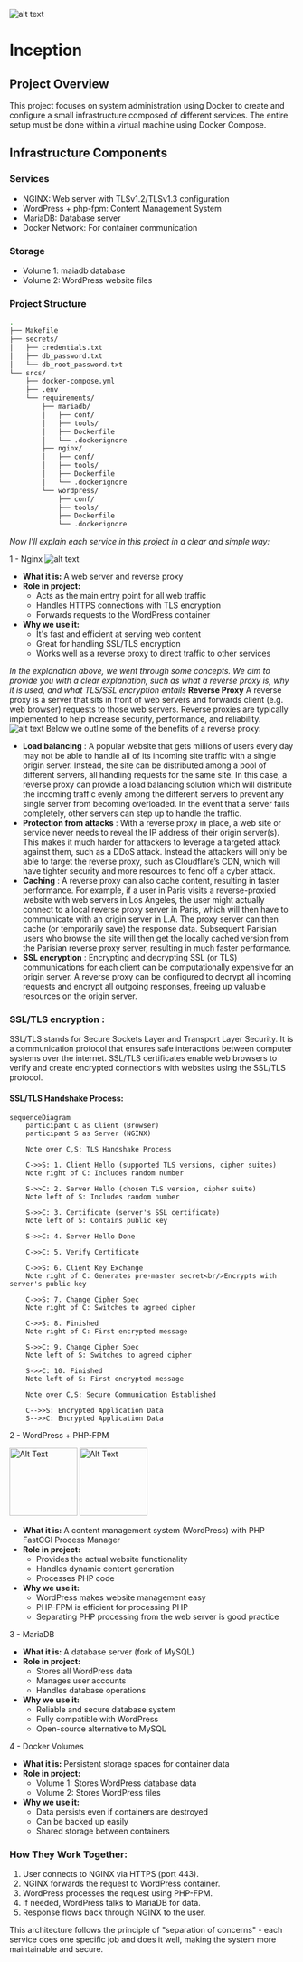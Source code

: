 ![alt text](https://github.com/TalalMiftah/INCEPTION/blob/main/images/Inception1.png?raw=true)
# Inception
## Project Overview
This project focuses on system administration using Docker to create and configure a small infrastructure composed of different services. The entire setup must be done within a virtual machine using Docker Compose.
## Infrastructure Components
### Services
- NGINX: Web server with TLSv1.2/TLSv1.3 configuration
- WordPress + php-fpm: Content Management System
- MariaDB: Database server
- Docker Network: For container communication
### Storage
- Volume 1: maiadb database
- Volume 2: WordPress website files
### Project Structure
```bash
.
├── Makefile
├── secrets/
│   ├── credentials.txt
│   ├── db_password.txt
│   └── db_root_password.txt
└── srcs/
    ├── docker-compose.yml
    ├── .env
    └── requirements/
        ├── mariadb/
        │   ├── conf/
        │   ├── tools/
        │   ├── Dockerfile
        │   └── .dockerignore
        ├── nginx/
        │   ├── conf/
        │   ├── tools/
        │   ├── Dockerfile
        │   └── .dockerignore
        └── wordpress/
            ├── conf/
            ├── tools/
            ├── Dockerfile
            └── .dockerignore
```

_Now I'll explain each service in this project in a clear and simple way:_

1 - Nginx
![alt text](https://github.com/TalalMiftah/INCEPTION/blob/main/images/image.png?raw=true)
- **What it is:** A web server and reverse proxy
- **Role in project:**
  - Acts as the main entry point for all web traffic
  - Handles HTTPS connections with TLS encryption
  - Forwards requests to the WordPress container
- **Why we use it:**
  - It's fast and efficient at serving web content
  - Great for handling SSL/TLS encryption
  - Works well as a reverse proxy to direct traffic to other services

_In the explanation above, we went through some concepts. We aim to provide you with a clear explanation, such as what a reverse proxy is, why it is used, and what TLS/SSL encryption entails_
**Reverse Proxy**
A reverse proxy is a server that sits in front of web servers and forwards client (e.g. web browser) requests to those web servers. Reverse proxies are typically implemented to help increase security, performance, and reliability.
![alt text](https://github.com/TalalMiftah/INCEPTION/blob/main/images/reverceProxy.png?raw=true)
Below we outline some of the benefits of a reverse proxy:
- **Load balancing** : A popular website that gets millions of users every day may not be able to handle all of its incoming site traffic with a single origin server. Instead, the site can be distributed among a pool of different servers, all handling requests for the same site. In this case, a reverse proxy can provide a load balancing solution which will distribute the incoming traffic evenly among the different servers to prevent any single server from becoming overloaded. In the event that a server fails completely, other servers can step up to handle the traffic.
- **Protection from attacks** : With a reverse proxy in place, a web site or service never needs to reveal the IP address of their origin server(s). This makes it much harder for attackers to leverage a targeted attack against them, such as a DDoS attack. Instead the attackers will only be able to target the reverse proxy, such as Cloudflare’s CDN, which will have tighter security and more resources to fend off a cyber attack.
- **Caching** : A reverse proxy can also cache content, resulting in faster performance. For example, if a user in Paris visits a reverse-proxied website with web servers in Los Angeles, the user might actually connect to a local reverse proxy server in Paris, which will then have to communicate with an origin server in L.A. The proxy server can then cache (or temporarily save) the response data. Subsequent Parisian users who browse the site will then get the locally cached version from the Parisian reverse proxy server, resulting in much faster performance.
- **SSL encryption** : Encrypting and decrypting SSL (or TLS) communications for each client can be computationally expensive for an origin server. A reverse proxy can be configured to decrypt all incoming requests and encrypt all outgoing responses, freeing up valuable resources on the origin server.

### SSL/TLS encryption :
SSL/TLS stands for Secure Sockets Layer and Transport Layer Security. It is a communication protocol that ensures safe interactions between computer systems over the internet. SSL/TLS certificates enable web browsers to verify and create encrypted connections with websites using the SSL/TLS protocol.
#### SSL/TLS Handshake Process:
```mermaid
sequenceDiagram
    participant C as Client (Browser)
    participant S as Server (NGINX)
    
    Note over C,S: TLS Handshake Process
    
    C->>S: 1. Client Hello (supported TLS versions, cipher suites)
    Note right of C: Includes random number
    
    S->>C: 2. Server Hello (chosen TLS version, cipher suite)
    Note left of S: Includes random number
    
    S->>C: 3. Certificate (server's SSL certificate)
    Note left of S: Contains public key
    
    S->>C: 4. Server Hello Done
    
    C->>C: 5. Verify Certificate
    
    C->>S: 6. Client Key Exchange
    Note right of C: Generates pre-master secret<br/>Encrypts with server's public key
    
    C->>S: 7. Change Cipher Spec
    Note right of C: Switches to agreed cipher
    
    C->>S: 8. Finished
    Note right of C: First encrypted message
    
    S->>C: 9. Change Cipher Spec
    Note left of S: Switches to agreed cipher
    
    S->>C: 10. Finished
    Note left of S: First encrypted message
    
    Note over C,S: Secure Communication Established
    
    C-->>S: Encrypted Application Data
    S-->>C: Encrypted Application Data
```

2 - WordPress + PHP-FPM

<img src="https://github.com/TalalMiftah/INCEPTION/blob/main/images/pfp.png?raw=true" alt="Alt Text" height="120px"> <img src="https://github.com/TalalMiftah/INCEPTION/blob/main/images/wordpress.png?raw=true" alt="Alt Text" height="120px">

- **What it is:**  A content management system (WordPress) with PHP FastCGI Process Manager
- **Role in project:**
  - Provides the actual website functionality
  - Handles dynamic content generation
  - Processes PHP code
- **Why we use it:**
  - WordPress makes website management easy
  - PHP-FPM is efficient for processing PHP
  - Separating PHP processing from the web server is good practice

3 - MariaDB

- **What it is:**  A database server (fork of MySQL)
- **Role in project:**
  - Stores all WordPress data
  - Manages user accounts
  - Handles database operations
- **Why we use it:**
  - Reliable and secure database system
  - Fully compatible with WordPress
  - Open-source alternative to MySQL

4 - Docker Volumes

- **What it is:** Persistent storage spaces for container data
- **Role in project:**
  - Volume 1: Stores WordPress database data
  - Volume 2: Stores WordPress files
- **Why we use it:**
  - Data persists even if containers are destroyed
  - Can be backed up easily
  - Shared storage between containers
### How They Work Together:
1. User connects to NGINX via HTTPS (port 443).
2. NGINX forwards the request to WordPress container.
3. WordPress processes the request using PHP-FPM.
4. If needed, WordPress talks to MariaDB for data.
5. Response flows back through NGINX to the user.

This architecture follows the principle of "separation of concerns" - each service does one specific job and does it well, making the system more maintainable and secure.
